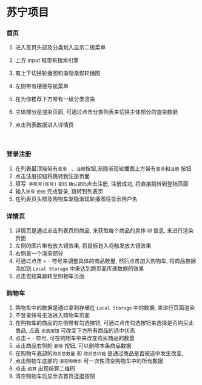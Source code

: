 # 苏宁项目

### 首页

1. 进入首页头部及分类划入显示二级菜单

2. 上方 input 框带有搜索引擎

3. 有上下切换轮播图和渐隐渐现轮播图

4. 左侧带有楼层导航菜单

5. 在为你推荐下方带有一级分类渲染

6. 主体部分是渲染页面, 可通过点击分类列表来切换主体部分的渲染数据

7. 点击列表数据进入详情页

   ​	

### 登录注册

1. 在列表最顶端带有`登录 ` 、`注册`按钮,渐隐渐现轮播图上方带有`登录`和`注册` 按钮
2. 点击注册按钮将跳转到注册页面
3. 填写` 手机号(账号)` `密码` `确认密码`点击注册, 注册成功, 将直接跳转到登陆页面
4. 输入`账号` `密码` 完成登录, 跳转到列表页
5. 在列表页头部及购物车渐隐渐现轮播图将显示用户名

### 详情页

1. 详情页是通过点击列表页的商品, 来获取每个商品的具体 id 信息, 来进行渲染页面
2. 左侧的图片带有放大镜效果, 将鼠标划入将触发放大镜效果
3. 右侧是一个渲染部分
4. 可通过点击 `+` `-` 符号来调整具体的商品数量, 然后点击加入购物车, 将商品数据添加到 `Local Storage` 中来达到跨页面传递数据的效果
5. 点击去结算跳转至购物车页面

### 购物车

1. 购物车中的数据是通过拿到存储在 `Local Storage` 中的数据, 来进行页面渲染
2. 不登录账号无法进入购物车页面
3. 在购物车的商品的左侧带有勾选按钮, 可通过点击勾选按钮来选择是否购买此商品, 点击 `全选按钮` 可改变下方所有商品的选中状态
4. 点击 `+` `-` 符号, 可在购物车中来改变购买商品的数量
5. 点击商品右侧的 `删除` 按钮, 可以删除本条商品数据
6. 在购物车底部的`购买总数量` 和 `购买总价格` 是通过商品是否被选中发生改变, 
7. 点击购物车底部的 `清空购物车` 可一次性清空购物车中的所有数据
8. 点击 `结算` 出现结算二维码
9. 清空购物车后显示去首页逛逛按钮

